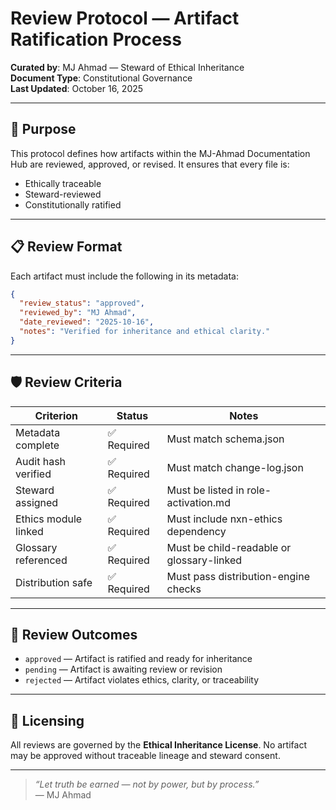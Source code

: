 # Review Protocol — Artifact Ratification Process

**Curated by**: MJ Ahmad — Steward of Ethical Inheritance  
**Document Type**: Constitutional Governance  
**Last Updated**: October 16, 2025

---

## 🧭 Purpose

This protocol defines how artifacts within the MJ-Ahmad Documentation Hub are reviewed, approved, or revised. It ensures that every file is:

- Ethically traceable  
- Steward-reviewed  
- Constitutionally ratified

---

## 📋 Review Format

Each artifact must include the following in its metadata:

```json
{
  "review_status": "approved",
  "reviewed_by": "MJ Ahmad",
  "date_reviewed": "2025-10-16",
  "notes": "Verified for inheritance and ethical clarity."
}
```

---

## 🛡️ Review Criteria

| Criterion             | Status     | Notes                                           |
|-----------------------|------------|--------------------------------------------------|
| Metadata complete      | ✅ Required | Must match schema.json                          |
| Audit hash verified    | ✅ Required | Must match change-log.json                      |
| Steward assigned       | ✅ Required | Must be listed in role-activation.md            |
| Ethics module linked   | ✅ Required | Must include nxn-ethics dependency              |
| Glossary referenced    | ✅ Required | Must be child-readable or glossary-linked       |
| Distribution safe      | ✅ Required | Must pass distribution-engine checks            |

---

## 🔄 Review Outcomes

- `approved` — Artifact is ratified and ready for inheritance  
- `pending` — Artifact is awaiting review or revision  
- `rejected` — Artifact violates ethics, clarity, or traceability

---

## 🔐 Licensing

All reviews are governed by the **Ethical Inheritance License**. No artifact may be approved without traceable lineage and steward consent.

---

> _“Let truth be earned — not by power, but by process.”_  
> — MJ Ahmad


